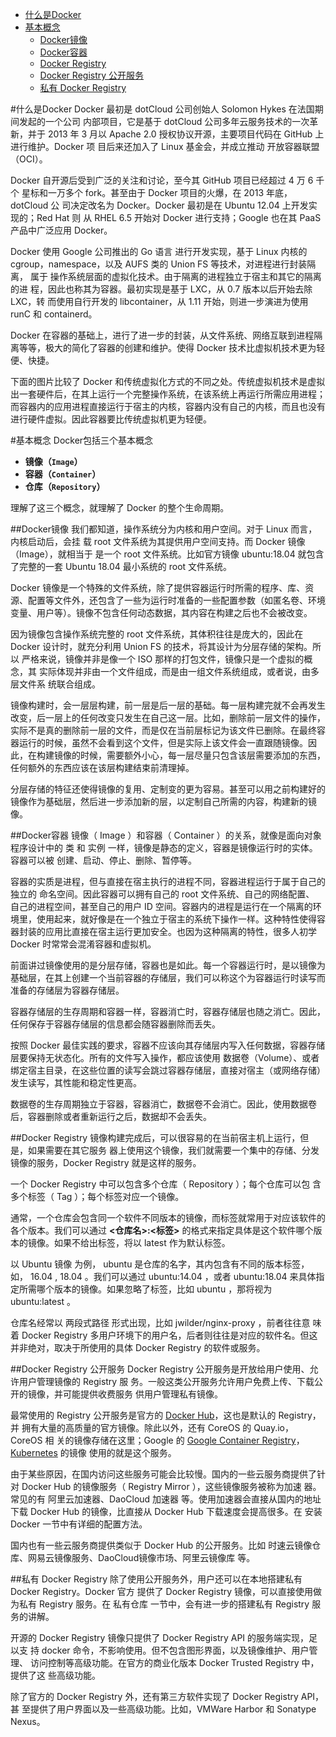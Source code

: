 
<!-- @import "[TOC]" {cmd="toc" depthFrom=1 depthTo=6 orderedList=false} -->

<!-- code_chunk_output -->

* [什么是Docker](#什么是docker)
* [基本概念](#基本概念)
	* [Docker镜像](#docker镜像)
	* [Docker容器](#docker容器)
	* [Docker Registry](#docker-registry)
	* [Docker Registry 公开服务](#docker-registry-公开服务)
	* [私有 Docker Registry](#私有-docker-registry)

<!-- /code_chunk_output -->

#什么是Docker
Docker 最初是 dotCloud 公司创始人 Solomon Hykes 在法国期间发起的一个公司 内部项目，它是基于 dotCloud 公司多年云服务技术的一次革新，并于 2013 年 3 月以 Apache 2.0 授权协议开源，主要项目代码在 GitHub 上进行维护。Docker 项 目后来还加入了 Linux 基金会，并成立推动 开放容器联盟（OCI）。

Docker 自开源后受到广泛的关注和讨论，至今其 GitHub 项目已经超过 4 万 6 千个 星标和一万多个 fork。甚至由于 Docker 项目的火爆，在 2013 年底，dotCloud 公 司决定改名为 Docker。Docker 最初是在 Ubuntu 12.04 上开发实现的；Red Hat 则 从 RHEL 6.5 开始对 Docker 进行支持；Google 也在其 PaaS 产品中广泛应用 Docker。

Docker 使用 Google 公司推出的 Go 语言 进行开发实现，基于 Linux 内核的 cgroup，namespace，以及 AUFS 类的 Union FS 等技术，对进程进行封装隔离， 属于 操作系统层面的虚拟化技术。由于隔离的进程独立于宿主和其它的隔离的进 程，因此也称其为容器。最初实现是基于 LXC，从 0.7 版本以后开始去除 LXC，转 而使用自行开发的 libcontainer，从 1.11 开始，则进一步演进为使用 runC 和 containerd。

Docker 在容器的基础上，进行了进一步的封装，从文件系统、网络互联到进程隔 离等等，极大的简化了容器的创建和维护。使得 Docker 技术比虚拟机技术更为轻 便、快捷。

下面的图片比较了 Docker 和传统虚拟化方式的不同之处。传统虚拟机技术是虚拟 出一套硬件后，在其上运行一个完整操作系统，在该系统上再运行所需应用进程； 而容器内的应用进程直接运行于宿主的内核，容器内没有自己的内核，而且也没有 进行硬件虚拟。因此容器要比传统虚拟机更为轻便。


#基本概念
Docker包括三个基本概念
* **镜像（`Image`）**
* **容器（`Container`）**
* **仓库（`Repository`）**

理解了这三个概念，就理解了 Docker 的整个生命周期。

##Docker镜像
我们都知道，操作系统分为内核和用户空间。对于 Linux 而言，内核启动后，会挂 载 root 文件系统为其提供用户空间支持。而 Docker 镜像（Image），就相当于 是一个 root 文件系统。比如官方镜像 ubuntu:18.04 就包含了完整的一套 Ubuntu 18.04 最小系统的 root 文件系统。

Docker 镜像是一个特殊的文件系统，除了提供容器运行时所需的程序、库、资 源、配置等文件外，还包含了一些为运行时准备的一些配置参数（如匿名卷、环境 变量、用户等）。镜像不包含任何动态数据，其内容在构建之后也不会被改变。

因为镜像包含操作系统完整的 root 文件系统，其体积往往是庞大的，因此在 Docker 设计时，就充分利用 Union FS 的技术，将其设计为分层存储的架构。所以 严格来说，镜像并非是像一个 ISO 那样的打包文件，镜像只是一个虚拟的概念，其 实际体现并非由一个文件组成，而是由一组文件系统组成，或者说，由多层文件系 统联合组成。

镜像构建时，会一层层构建，前一层是后一层的基础。每一层构建完就不会再发生 改变，后一层上的任何改变只发生在自己这一层。比如，删除前一层文件的操作， 实际不是真的删除前一层的文件，而是仅在当前层标记为该文件已删除。在最终容 器运行的时候，虽然不会看到这个文件，但是实际上该文件会一直跟随镜像。因 此，在构建镜像的时候，需要额外小心，每一层尽量只包含该层需要添加的东西， 任何额外的东西应该在该层构建结束前清理掉。

分层存储的特征还使得镜像的复用、定制变的更为容易。甚至可以用之前构建好的 镜像作为基础层，然后进一步添加新的层，以定制自己所需的内容，构建新的镜 像。

##Docker容器
镜像（ Image ）和容器（ Container ）的关系，就像是面向对象程序设计中的 类 和 实例 一样，镜像是静态的定义，容器是镜像运行时的实体。容器可以被 创建、启动、停止、删除、暂停等。

容器的实质是进程，但与直接在宿主执行的进程不同，容器进程运行于属于自己的 独立的 命名空间。因此容器可以拥有自己的 root 文件系统、自己的网络配置、 自己的进程空间，甚至自己的用户 ID 空间。容器内的进程是运行在一个隔离的环 境里，使用起来，就好像是在一个独立于宿主的系统下操作一样。这种特性使得容 器封装的应用比直接在宿主运行更加安全。也因为这种隔离的特性，很多人初学 Docker 时常常会混淆容器和虚拟机。

前面讲过镜像使用的是分层存储，容器也是如此。每一个容器运行时，是以镜像为 基础层，在其上创建一个当前容器的存储层，我们可以称这个为容器运行时读写而 准备的存储层为容器存储层。

容器存储层的生存周期和容器一样，容器消亡时，容器存储层也随之消亡。因此， 任何保存于容器存储层的信息都会随容器删除而丢失。

按照 Docker 最佳实践的要求，容器不应该向其存储层内写入任何数据，容器存储 层要保持无状态化。所有的文件写入操作，都应该使用 数据卷（Volume）、或者 绑定宿主目录，在这些位置的读写会跳过容器存储层，直接对宿主（或网络存储） 发生读写，其性能和稳定性更高。

数据卷的生存周期独立于容器，容器消亡，数据卷不会消亡。因此，使用数据卷 后，容器删除或者重新运行之后，数据却不会丢失。

##Docker Registry
镜像构建完成后，可以很容易的在当前宿主机上运行，但是，如果需要在其它服务 器上使用这个镜像，我们就需要一个集中的存储、分发镜像的服务，Docker Registry 就是这样的服务。

一个 Docker Registry 中可以包含多个仓库（ Repository ）；每个仓库可以包 含多个标签（ Tag ）；每个标签对应一个镜像。

通常，一个仓库会包含同一个软件不同版本的镜像，而标签就常用于对应该软件的 各个版本。我们可以通过 **<仓库名>:<标签>** 的格式来指定具体是这个软件哪个版 本的镜像。如果不给出标签，将以 latest 作为默认标签。

以 Ubuntu 镜像 为例， ubuntu 是仓库的名字，其内包含有不同的版本标签， 如， 16.04 , 18.04 。我们可以通过 ubuntu:14.04 ，或者 ubuntu:18.04 来具体指定所需哪个版本的镜像。如果忽略了标签，比如 ubuntu ，那将视为 ubuntu:latest 。

仓库名经常以 两段式路径 形式出现，比如 jwilder/nginx-proxy ，前者往往意 味着 Docker Registry 多用户环境下的用户名，后者则往往是对应的软件名。但这 并非绝对，取决于所使用的具体 Docker Registry 的软件或服务。

##Docker Registry 公开服务
Docker Registry 公开服务是开放给用户使用、允许用户管理镜像的 Registry 服 务。一般这类公开服务允许用户免费上传、下载公开的镜像，并可能提供收费服务 供用户管理私有镜像。

最常使用的 Registry 公开服务是官方的 [Docker Hub](https://hub.docker.com/)，这也是默认的 Registry，并 拥有大量的高质量的官方镜像。除此以外，还有 CoreOS 的 Quay.io，CoreOS 相 关的镜像存储在这里；Google 的 [Google Container Registry](https://cloud.google.com/container-registry/)，[Kubernetes](http://kubernetes.io/) 的镜像 使用的就是这个服务。

由于某些原因，在国内访问这些服务可能会比较慢。国内的一些云服务商提供了针 对 Docker Hub 的镜像服务（ Registry Mirror ），这些镜像服务被称为加速 器。常见的有 阿里云加速器、DaoCloud 加速器 等。使用加速器会直接从国内的地址下载 Docker Hub 的镜像，比直接从 Docker Hub 下载速度会提高很多。在 安装 Docker 一节中有详细的配置方法。

国内也有一些云服务商提供类似于 Docker Hub 的公开服务。比如 时速云镜像仓库、网易云镜像服务、DaoCloud镜像市场、阿里云镜像库 等。

##私有 Docker Registry
除了使用公开服务外，用户还可以在本地搭建私有 Docker Registry。Docker 官方 提供了 Docker Registry 镜像，可以直接使用做为私有 Registry 服务。在 私有仓库 一节中，会有进一步的搭建私有 Registry 服务的讲解。

开源的 Docker Registry 镜像只提供了 Docker Registry API 的服务端实现，足以支 持 docker 命令，不影响使用。但不包含图形界面，以及镜像维护、用户管理、 访问控制等高级功能。在官方的商业化版本 Docker Trusted Registry 中，提供了这 些高级功能。

除了官方的 Docker Registry 外，还有第三方软件实现了 Docker Registry API，甚 至提供了用户界面以及一些高级功能。比如，VMWare Harbor 和 Sonatype Nexus。
